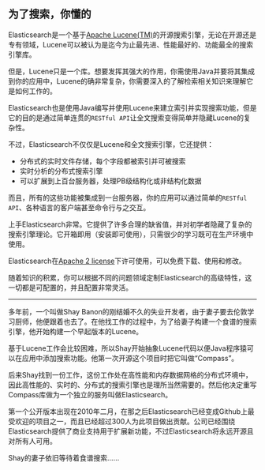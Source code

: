 ## 为了搜索，你懂的

Elasticsearch是一个基于[Apache Lucene(TM)](https://lucene.apache.org/core/)的开源搜索引擎，无论在开源还是专有领域，Lucene可以被认为是迄今为止最先进、性能最好的、功能最全的搜索引擎库。

但是，Lucene只是一个库。想要发挥其强大的作用，你需使用Java并要将其集成到你的应用中，Lucene的确非常复杂，你需要深入的了解检索相关知识来理解它是如何工作的。

Elasticsearch也是使用Java编写并使用Lucene来建立索引并实现搜索功能，但是它的目的是通过简单连贯的`RESTful API`让全文搜索变得简单并隐藏Lucene的复杂性。

不过，Elasticsearch不仅仅是Lucene和全文搜索引擎，它还提供：

* 分布式的实时文件存储，每个字段都被索引并可被搜索
* 实时分析的分布式搜索引擎
* 可以扩展到上百台服务器，处理PB级结构化或非结构化数据

而且，所有的这些功能被集成到一台服务器，你的应用可以通过简单的`RESTful API`、各种语言的客户端甚至命令行与之交互。

上手Elasticsearch非常。它提供了许多合理的缺省值，并对初学者隐藏了复杂的搜索引擎理论。它开箱即用（安装即可使用），只需很少的学习既可在生产环境中使用。

Elasticsearch在[Apache 2 license](http://www.apache.org/licenses/LICENSE-2.0.html)下许可使用，可以免费下载、使用和修改。

随着知识的积累，你可以根据不同的问题领域定制Elasticsearch的高级特性，这一切都是可配置的，并且配置非常灵活。

--------------------------------------------------------------
多年前，一个叫做Shay Banon的刚结婚不久的失业开发者，由于妻子要去伦敦学习厨师，他便跟着也去了。在他找工作的过程中，为了给妻子构建一个食谱的搜索引擎，他开始构建一个早起版本的Lucene。

基于Lucene工作会比较困难，所以Shay开始抽象Lucene代码以便Java程序猿可以在应用中添加搜索功能。他第一次开源这个项目时把它叫做“Compass”。

后来Shay找到一份工作，这份工作处在高性能和内存数据网格的分布式环境中，因此高性能的、实时的、分布式的搜索引擎也是理所当然需要的。然后他决定重写Compass库做为一个独立的服务叫做Elasticsearch。

第一个公开版本出现在2010年二月，在那之后Elasticsearch已经变成Github上最受欢迎的项目之一，而且已经超过300人为此项目做出贡献。公司已经围绕Elasticsearch提供了商业支持用于扩展新功能，不过Elasticsearch将永远开源且对所有人可用。

Shay的妻子依旧等待着食谱搜索……
